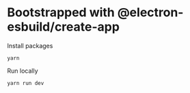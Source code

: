 # Bootstrapped with @electron-esbuild/create-app

Install packages

`yarn`

Run locally

`yarn run dev`
